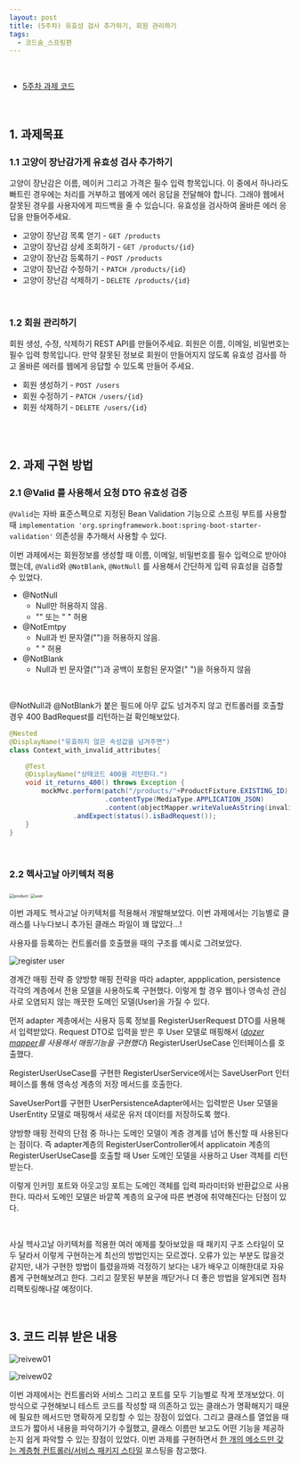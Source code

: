 ```yaml
---
layout: post
title: (5주차) 유효성 검사 추가하기, 회원 관리하기
tags:
  - 코드숨_스프링편
---
```


<br>

- [5주차 과제 코드](https://github.com/duohui12/spring-week5-assignment-1/tree/duohui12)

<br>

## 1. 과제목표  

### 1.1 고양이 장난감가게 유효성 검사 추가하기

고양이 장난감은 이름, 메이커 그리고 가격은 필수 입력 항목입니다. 이 중에서 하나라도 빠트린 경우에는 처리를 거부하고 웹에게 에러 응답을 전달해야 합니다. 그래야 웹에서 잘못된 경우를 사용자에게 피드백을 줄 수 있습니다. 유효성을 검사하여 올바른 에러 응답을 만들어주세요.

- 고양이 장난감 목록 얻기 - `GET /products`
- 고양이 장난감 상세 조회하기 - `GET /products/{id}`
- 고양이 장난감 등록하기 - `POST /products`
- 고양이 장난감 수정하기 - `PATCH /products/{id}`
- 고양이 장난감 삭제하기 - `DELETE /products/{id}`

<br>

### 1.2 회원 관리하기

회원 생성, 수정, 삭제하기 REST API를 만들어주세요. 회원은 이름, 이메일, 비밀번호는 필수 입력 항목입니다. 만약 잘못된 정보로 회원이 만들어지지 않도록 유효성 검사를 하고 올바른 에러를 웹에게 응답할 수 있도록 만들어 주세요.

- 회원 생성하기 - `POST /users`
- 회원 수정하기 - `PATCH /users/{id}`
- 회원 삭제하기 - `DELETE /users/{id}`

<br>

<br>

## 2. 과제 구현 방법

### 2.1 @Valid 를 사용해서 요청 DTO 유효성 검증

`@Valid`는 자바 표준스펙으로 지정된 Bean Validation 기능으로 스프링 부트를 사용할 때 `implementation 'org.springframework.boot:spring-boot-starter-validation'` 의존성을 추가해서 사용할 수 있다. 

이번 과제에서는 회원정보를 생성할 때 이름, 이메일, 비밀번호를 필수 입력으로 받아야했는데, `@Valid`와 `@NotBlank`, `@NotNull` 를 사용해서 간단하게 입력 유효성을 검증할 수 있었다. 

- @NotNull 
  - Null만 허용하지 않음. 
  - "" 또는 " " 허용
- @NotEmtpy
  - Null과 빈 문자열("")을 허용하지 않음. 
  - " " 허용
- @NotBlank
  - Null과 빈 문자열("")과 공백이 포함된 문자열(" ")을 허용하지 않음

<br>

@NotNull과 @NotBlank가 붙은 필드에 아무 값도 넘겨주지 않고 컨트롤러를 호출할 경우 400 BadRequest를 리턴하는걸 확인해보았다. 

```java
@Nested
@DisplayName("유효하지 않은 속성값을 넘겨주면")
class Context_with_invalid_attributes{

    @Test
    @DisplayName("상태코드 400을 리턴한다.")
    void it_returns_400() throws Exception {
        mockMvc.perform(patch("/products/"+ProductFixture.EXISTING_ID)
                        .contentType(MediaType.APPLICATION_JSON)
                        .content(objectMapper.writeValueAsString(invalidRequest)))
                .andExpect(status().isBadRequest());
    }
}
```

<br>

### 2.2 헥사고날 아키텍처 적용

<img src="https://github.com/AmyJJung/blog/blob/main/images/codesoom/week5/product.png?raw=true" alt="product" style="zoom:50%; margin-bottom:0" />

<img src="https://github.com/AmyJJung/blog/blob/main/images/codesoom/week5/user.png?raw=true" alt="user" style="zoom:50%; margin-top:0; "/>

이번 과제도 헥사고날 아키텍처를 적용해서 개발해보았다. 이번 과제에서는 기능별로 클래스를 나누다보니 추가된 클래스 파일이 꽤 많았다...! 

사용자를 등록하는 컨트롤러를 호출했을 때의 구조를 예시로 그려보았다. 

![register user](https://raw.githubusercontent.com/AmyJJung/blog/f0ad55815d5de92e2f2cab1b46e5d1a5cf4334a2/images/codesoom/week5/archi.jpeg)

경계간 매핑 전략 중 양방향 매핑 전략을 따라 adapter, appplication, persistence 각각의 계층에서 전용 모델을 사용하도록 구현했다. 이렇게 할 경우 웹이나 영속성 관심사로 오염되지 않는 깨끗한 도메인 모델(User)을 가질 수 있다.  

먼저 adapter 계층에서는 사용자 등록 정보를 RegisterUserRequest DTO를 사용해서 입력받았다. Request DTO로 입력을 받은 후 User 모델로 매핑해서 (<I>[dozer mapper](https://www.baeldung.com/dozer)를 사용해서 매핑기능을 구현했다</I>) RegisterUserUseCase 인터페이스를 호출했다. 

RegisterUserUseCase를 구현한 RegisterUserService에서는 SaveUserPort 인터페이스를 통해 영속성 계층의 저장 메서드를 호출한다. 

SaveUserPort를 구현한 UserPersistenceAdapter에서는 입력받은 User 모델을 UserEntity 모델로 매핑해서 새로운 유저 데이터를 저장하도록 했다. 

양방향 매핑 전략의 단점 중 하나는 도메인 모델이 계층 경계를 넘어 통신할 때 사용된다는 점이다. 즉 adapter계층의 RegisterUserController에서 applicatoin 계층의 RegisterUserUseCase를 호출할 때 User 도메인 모델을 사용하고 User 객체를 리턴받는다. 

이렇게 인커밍 포트와 아웃고잉 포트는 도메인 객체를 입력 파라미터와 반환값으로 사용한다. 따라서 도메인 모델은 바깥쪽 계층의 요구에 따른 변경에 취약해진다는 단점이 있다. 

<br>

사실 헥사고날 아키텍처를 적용한 여러 예제를 찾아보았을 때 패키지 구조 스타일이 모두 달라서 이렇게 구현하는게 최선의 방법인지는 모르겠다. 오류가 있는 부분도 많을것 같지만, 내가 구현한 방법이 틀렸을까봐 걱정하기 보다는 내가 배우고 이해한대로 자유롭게 구현해보려고 한다. 그리고 잘못된 부분을 깨닫거나 더 좋은 방법을 알게되면 점차 리팩토링해나갈 예정이다.<br>

<br>

## 3. 코드 리뷰 받은 내용

![reivew01](https://github.com/AmyJJung/blog/blob/main/images/codesoom/week5/reivew01.png?raw=true)

![reivew02](https://github.com/AmyJJung/blog/blob/main/images/codesoom/week5/review02.png?raw=true)

이번 과제에서는 컨트롤러와 서비스 그리고 포트를 모두 기능별로 작게 쪼개보았다. 이 방식으로 구현해보니 테스트 코드를 작성할 때 의존하고 있는 클래스가 명확해지기 때문에 필요한 메서드만 명확하게 모킹할 수 있는 장점이 있었다. 그리고 클래스를 열었을 때 코드가 짧아서 내용을 파악하기가 수월했고, 클래스 이름만 보고도 어떤 기능을 제공하는지 쉽게 파악할 수 있는 장점이 있었다. 이번 과제를 구현하면서 [한 개의 메소드만 갖는 계층형 컨트롤러/서비스 패키지 스타일](https://johngrib.github.io/wiki/article/hierarchical-controller-package-structure/) 포스팅을 참고했다. 

<br>

